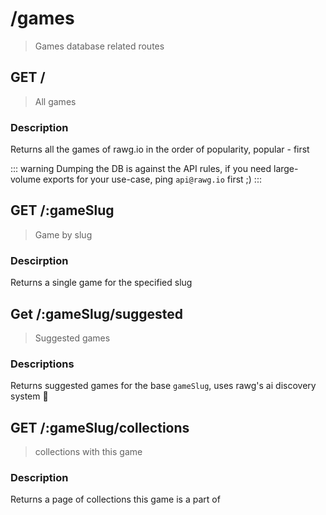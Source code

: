 # /games

> Games database related routes

## GET /

> All games

### Description

Returns all the games of rawg.io in the order of popularity, popular - first

::: warning
Dumping the DB is against the API rules, if you need large-volume exports for your use-case, ping `api@rawg.io` first ;)
:::

<ApiExample
  path="/games"
  :query="[
    { label: 'search', value: '', placeholder: 'A string to search for' }
  ]"
  pagination
/>

## GET /:gameSlug

> Game by slug

### Descirption

Returns a single game for the specified slug

<ApiExample path="/games/:gameSlug" />

## Get /:gameSlug/suggested

> Suggested games

### Descriptions

Returns suggested games for the base `gameSlug`, uses rawg's ai discovery system 🚀

<ApiExample path="/games/:gameSlug/suggested" pagination />

## GET /:gameSlug/collections

> collections with this game

### Description

Returns a page of collections this game is a part of

<ApiExample path="/games/:gameSlug/collections" pagination />
